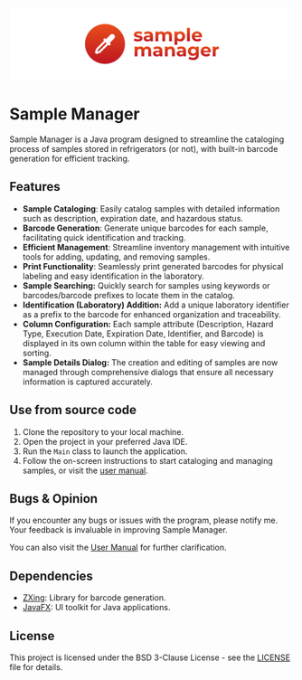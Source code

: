 ![Cover](docs/mainreadme-cover.svg)
# Sample Manager

Sample Manager is a Java program designed to streamline the cataloging process of samples stored in refrigerators (or not), with built-in barcode generation for efficient tracking.

## Features

- **Sample Cataloging**: Easily catalog samples with detailed information such as description, expiration date, and hazardous status.
- **Barcode Generation**: Generate unique barcodes for each sample, facilitating quick identification and tracking.
- **Efficient Management**: Streamline inventory management with intuitive tools for adding, updating, and removing samples.
- **Print Functionality**: Seamlessly print generated barcodes for physical labeling and easy identification in the laboratory.
- **Sample Searching:** Quickly search for samples using keywords or barcodes/barcode prefixes to locate them in the catalog.
- **Identification (Laboratory) Addition:** Add a unique laboratory identifier as a prefix to the barcode for enhanced organization and traceability.
- **Column Configuration:** Each sample attribute (Description, Hazard Type, Execution Date, Expiration Date, Identifier, and Barcode) is displayed in its own column within the table for easy viewing and sorting.
- **Sample Details Dialog:** The creation and editing of samples are now managed through comprehensive dialogs that ensure all necessary information is captured accurately.

## Use from source code

1. Clone the repository to your local machine.
2. Open the project in your preferred Java IDE.
3. Run the `Main` class to launch the application.
4. Follow the on-screen instructions to start cataloging and managing samples, or visit the [user manual](docs/manual.md).

## Bugs & Opinion
If you encounter any bugs or issues with the program, please notify me. Your feedback is invaluable in improving Sample Manager.

You can also visit the [User Manual](docs/manual.md) for further clarification.

## Dependencies

- [ZXing](https://github.com/zxing/zxing): Library for barcode generation.
- [JavaFX](https://openjfx.io/): UI toolkit for Java applications.

## License

This project is licensed under the BSD 3-Clause License - see the [LICENSE](LICENSE) file for details.
